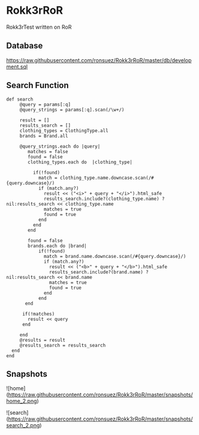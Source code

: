 # Rokk3rRoR
Rokk3rTest written on RoR

## Database
https://raw.githubusercontent.com/ronsuez/Rokk3rRoR/master/db/development.sql
## Search Function
    def search
         @query = params[:q]
         @query_strings = params[:q].scan(/\w+/)

         result = []
         results_search = []
         clothing_types = ClothingType.all
         brands = Brand.all

         @query_strings.each do |query|
            matches = false
            found = false
            clothing_types.each do  |clothing_type|

              if(!found)
                match = clothing_type.name.downcase.scan(/#{query.downcase}/)
                if (match.any?)
                  result << ("<i>" + query + "</i>").html_safe
                  results_search.include?(clothing_type.name) ? nil:results_search << clothing_type.name
                  matches = true
                  found = true
                end
              end
            end

            found = false
            brands.each do |brand|
                if(!found)
                  match = brand.name.downcase.scan(/#{query.downcase}/)
                  if (match.any?)
                    result << ("<b>" + query + "</b>").html_safe
                    results_search.include?(brand.name) ? nil:results_search << brand.name
                    matches = true
                    found = true
                  end
                end
           end

          if(!matches)
            result << query
          end

         end
         @results = result
         @results_search = results_search
      end
    end
    
## Snapshots
![home]
(https://raw.githubusercontent.com/ronsuez/Rokk3rRoR/master/snapshots/home_2.png)
    
![search]
(https://raw.githubusercontent.com/ronsuez/Rokk3rRoR/master/snapshots/search_2.png)
    
